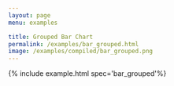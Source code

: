 ```yaml
---
layout: page
menu: examples

title: Grouped Bar Chart
permalink: /examples/bar_grouped.html
image: /examples/compiled/bar_grouped.png
---
```




{% include example.html spec='bar_grouped'%}
